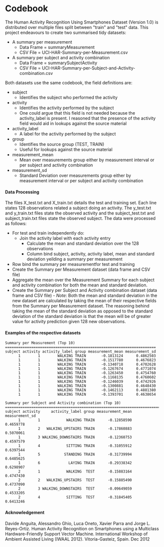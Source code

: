 Codebook
===

The Human Activity Recognition Using Smartphones Dataset (Version 1.0) is distributed over multiple files split between "train" and "test" data. This project endeavours to create two summarised tidy datasets:

- A summary per measurement
    - Data Frame = summaryMeasurement 
    - CSV File = UCI-HAR-Summary-per-Measurement.csv
- A summary per subject and activity combination
    - Data Frame = summarySubjectActivity 
    - CSV File = UCI-HAR-Summary-per-Subject-and-Activity-combination.csv

Both datasets use the same codebook, the field definitions are:

- subject
    - Identifies the subject who performed the activity
- activity
    - Identifies the activity performed by the subject 
    - One could argue that this field is not needed because the activity_label is present. I reasoned that the presence of the activity field would aid in lookups against the source material
- activity_label
    - A label for the activity performed by the subject
- group
    - Identifies the source group (TEST, TRAIN)
    - Useful for lookups against the source material
- measurement_mean
    - Mean over measurements group either by measurement interval or per subject and activity combination
- measurement_sd
    - Standard Deviation over measurements group either by measurement interval or per subject and activity combination

#### Data Processing

The files X_test.txt and X_train.txt details the test and training set. Each line states 128 observations related a subject doing an activity. The y_test.txt and y_train.txt files state the observed activity and the subject_test.txt and subject_train.txt files state the observed subject. The data were processed as follows:

- For test and train independently do:
    - Join the activity label with each activity entry
	  - Calculate the mean and standard deviation over the 128 observations
	  - Column bind subject, activity, activity label, mean and standard deviation yeilding a summary per measurement
- Row bind the summary per measurementfor test and training
- Create the Summary per Measurement dataset (data frame and CSV file)
- Aggregate the mean over the Measurement Summary for each subject and activity combination for both the mean and standard deviation.
- Create the Summary per Subject and Activity combination dataset (data frame and CSV file)
	  - _Note_: Both the mean and standard deviation in the new dataset are calculated by taking the mean of their respective fields from the Summary per Measurement dataset. The reasoning behind taking the mean of the standard deviation as opposed to the standard deviation of the standard deviation is that the mean will be of greater value for activity prediction given 128 new observations.
  
#### Examples of the respective datasets
```
Summary per Measurement (Top 10)
=====================================================================
subject activity activity_label group measurement_mean measurement_sd
      1        1        WALKING TRAIN       -0.1813124      0.4862503
      1        1        WALKING TRAIN       -0.1517780      0.4676823
      1        1        WALKING TRAIN       -0.1340718      0.4702628
      1        1        WALKING TRAIN       -0.1267674      0.4771074
      1        1        WALKING TRAIN       -0.1263450      0.4754760
      1        1        WALKING TRAIN       -0.1168135      0.4760602
      1        1        WALKING TRAIN       -0.1246039      0.4742926
      1        1        WALKING TRAIN       -0.1300881      0.4648430
      1        1        WALKING TRAIN       -0.1462113      0.4881380
      1        1        WALKING TRAIN       -0.1393701      0.4638654
```

```
Summary per Subject and Activity combination (Top 10)
=========================================================================
subject activity     activity_label group measurement_mean measurement_sd
      1        1            WALKING TRAIN      -0.12858590      0.4659778
      1        2   WALKING_UPSTAIRS TRAIN      -0.17860883      0.5070061
      1        3 WALKING_DOWNSTAIRS TRAIN      -0.12360753      0.4597579
      1        4            SITTING TRAIN      -0.31055912      0.6397544
      1        5           STANDING TRAIN      -0.31739994      0.6485625
      1        6             LAYING TRAIN      -0.29338342      0.6298907
      2        1            WALKING  TEST      -0.15883164      0.4747430
      2        2   WALKING_UPSTAIRS  TEST      -0.15885490      0.4737090
      2        3 WALKING_DOWNSTAIRS  TEST      -0.09649059      0.4533205
      2        4            SITTING  TEST      -0.31845405      0.6413246
```

#### Acknowledgement
Davide Anguita, Alessandro Ghio, Luca Oneto, Xavier Parra and Jorge L. Reyes-Ortiz. Human Activity Recognition on Smartphones using a Multiclass Hardware-Friendly Support Vector Machine. International Workshop of Ambient Assisted Living (IWAAL 2012). Vitoria-Gasteiz, Spain. Dec 2012